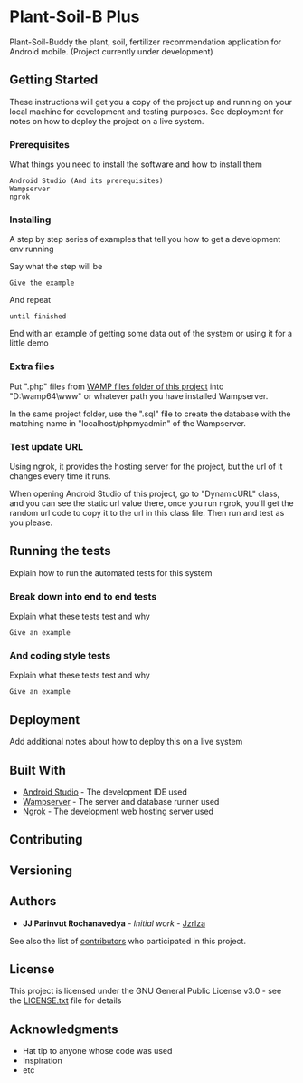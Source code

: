# Plant-Soil-B Plus

Plant-Soil-Buddy the plant, soil, fertilizer recommendation application for Android mobile.
(Project currently under development)

## Getting Started

These instructions will get you a copy of the project up and running on your local machine for development and testing purposes. See deployment for notes on how to deploy the project on a live system.

### Prerequisites

What things you need to install the software and how to install them

```
Android Studio (And its prerequisites)
Wampserver
ngrok
```

### Installing

A step by step series of examples that tell you how to get a development env running

Say what the step will be

```
Give the example
```

And repeat

```
until finished
```

End with an example of getting some data out of the system or using it for a little demo

### Extra files

Put ".php" files from [WAMP files folder of this project](https://github.com/jzrlza/Plant-Soil-B-Plus/tree/master/WAMP%20files) into "D:\wamp64\www" or whatever path you have installed Wampserver.

In the same project folder, use the ".sql" file to create the database with the matching name in "localhost/phpmyadmin" of the Wampserver.

### Test update URL

Using ngrok, it provides the hosting server for the project, but the url of it changes every time it runs.

When opening Android Studio of this project, go to "DynamicURL" class, and you can see the static url value there, once you run ngrok, you'll get the random url code to copy it to the url in this class file. Then run and test as you please.



## Running the tests

Explain how to run the automated tests for this system

### Break down into end to end tests

Explain what these tests test and why

```
Give an example
```

### And coding style tests

Explain what these tests test and why

```
Give an example
```

## Deployment

Add additional notes about how to deploy this on a live system

## Built With

* [Android Studio](https://developer.android.com/studio) - The development IDE used
* [Wampserver](https://developer.android.com/studio) - The server and database runner used
* [Ngrok](https://developer.android.com/studio) - The development web hosting server used

## Contributing


## Versioning


## Authors

* **JJ Parinvut Rochanavedya** - *Initial work* - [Jzrlza](https://github.com/jzrlza)

See also the list of [contributors](https://github.com/jzrlza/Plant-Soil-B-Plus/graphs/contributors) who participated in this project.

## License

This project is licensed under the GNU General Public License v3.0 - see the [LICENSE.txt](LICENSE.txt) file for details

## Acknowledgments

* Hat tip to anyone whose code was used
* Inspiration
* etc
